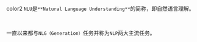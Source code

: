 <br/>color2
`NLU`是`**Natural Language Understanding**`的简称，即自然语言理解。

<br/>

一直以来都与`NLG（Generation）`任务并称为`NLP`两大主流任务。



